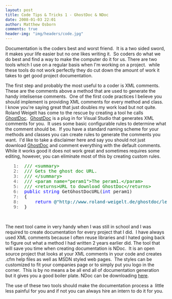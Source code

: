 ```yaml
---
layout: post
title: Code Tips & Tricks 1 - GhostDoc & NDoc
date: 2008-01-03 22:01
author: Matthew Osborn
comments: true
header-img: "img/headers/code.jpg"
---
```

<p>Documentation is the coders best and worst friend.  It is a two sided sword, it makes your life easier but no one likes writing it.  So coders do what we do best and find a way to make the computer do it for us. There are two tools which I use on a regular basis when I'm working on a project.  while these tools do not work perfectly they do cut down the amount of work it takes to get good project documentation.</p>

<p>The first step and probably the most useful to a coder is XML comments.  These are the comments above a method that are used to generate the handy intelisense comments.  One of the first code practices I believe you should implement is providing XML comments for every method and class.  I know you're saying great that just doubles my work load but not quite. Roland Weigelt has come to the rescue by creating a tool he calls <a target="_blank" href="http://www.roland-weigelt.de/ghostdoc/legalStuff.htm">GhostDoc</a>.  <a target="_blank" href="http://www.roland-weigelt.de/ghostdoc/legalStuff.htm">GhostDoc</a> is a plug in for Visual Studio that generates XML comments for you.  It uses some basic configurable rules to determine what the comment should be.  If you have a standard naming scheme for your methods and classes you can create rules to generate the comments you want.  I'd like to take a disclaimer here and say you should not just download <a target="_blank" href="http://www.roland-weigelt.de/ghostdoc/legalStuff.htm">GhostDoc</a> and comment everything with the default comments.  While it works good it does not work great and sometimes requires some editing, however, you can eliminate most of this by creating custom rules. </p>

<div class="csharpcode">
<pre><span class="lnum">   1:  </span><span class="rem">/// &lt;summary&gt;</span></pre>
<pre><span class="lnum">   2:  </span><span class="rem">/// Gets the ghost doc URL.</span></pre>
<pre><span class="lnum">   3:  </span><span class="rem">/// &lt;/summary&gt;</span></pre>
<pre><span class="lnum">   4:  </span><span class="rem">/// &lt;param name="peram1"&gt;The peram1.&lt;/param&gt;</span></pre>
<pre><span class="lnum">   5:  </span><span class="rem">/// &lt;returns&gt;URL to download GhostDoc&lt;/returns&gt;</span></pre>
<pre><span class="lnum">   6:  </span><span class="kwrd">public</span> <span class="kwrd">string</span> GetGhostDocURL(<span class="kwrd">int</span> peram1)</pre>
<pre><span class="lnum">   7:  </span>{</pre>
<pre><span class="lnum">   8:  </span>    <span class="kwrd">return</span> <span class="str">@"http://www.roland-weigelt.de/ghostdoc/legalStuff.htm"</span>;</pre>
<pre><span class="lnum">   9:  </span>}</pre>
</div>
<p> </p>
<style type="text/css">

.csharpcode, .csharpcode pre
{
    font-size: small;
    color: black;
    font-family: consolas, "Courier New", courier, monospace;
    background-color: #ffffff;
    /*white-space: pre;*/
}
.csharpcode pre { margin: 0em; }
.csharpcode .rem { color: #008000; }
.csharpcode .kwrd { color: #0000ff; }
.csharpcode .str { color: #006080; }
.csharpcode .op { color: #0000c0; }
.csharpcode .preproc { color: #cc6633; }
.csharpcode .asp { background-color: #ffff00; }
.csharpcode .html { color: #800000; }
.csharpcode .attr { color: #ff0000; }
.csharpcode .alt
{
    background-color: #f4f4f4;
    width: 100%;
    margin: 0em;
}
.csharpcode .lnum { color: #606060; }</style>

<p>The next tool came in very handy when I was still in school and I was required to create documentation for every project that I did.  I have always used XML comments because I often reuse libraries and I hated going back to figure out what a method I had written 2 years earlier did. The tool that will save you time when creating documentation is NDoc.  It is an open source project that looks at your XML comments in your code and creates .cfm help files as well as MSDN styled web pages.  The styles can be customized to fit your companies page or to simply put you logo in the corner.  This is by no means a be all end all of documentation generation but it gives you a good boiler plate. NDoc can be downloading <a target="_blank" href="http://http://ndoc.sourceforge.net/">here</a>.</p>
<p>The use of these two tools should make the documentation process a  little less painful for you and if not you can always hire an intern to do it for you. </p>
